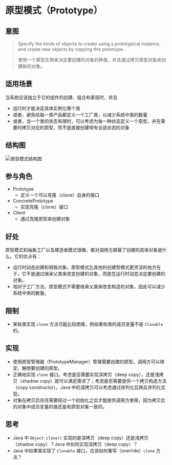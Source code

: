# 原型模式（Prototype）

## 意图

> Specify the kinds of objects to create using a prototypical instance, and create new objects by copying this prototype.
>
> 使用一个原型实例来决定要创建的对象的种类，并且通过拷贝原型对象来创建新的对象。

## 适用场景

当系统应该独立于它的组件的创建、组合和表现时，并且

- 运行时才能决定具体实例化哪个类
- 或者，避免给每一类产品都定义一个工厂类，以减少系统中类的数量
- 或者，当一个类的状态有限时，可以考虑为每一种状态定义一个原型，并在需要时拷贝对应的原型，而不是直接创建带有合适状态的对象

## 结构图

![原型模式结构图](https://youdu-markdown.oss-cn-shanghai.aliyuncs.com/20191127213041.png)

## 参与角色

- Prototype
  - 定义一个可以克隆（clone）自身的接口
- ConcretePrototype
  - 实现克隆（clone）接口
- Client
  - 通过克隆原型来创建对象

## 好处

原型模式和抽象工厂以及建造者模式很像，都对调用方屏蔽了创建的具体对象是什么。它的优点有：

- 运行时动态创建和销毁对象，原型模式比其他的创建型模式更灵活的地方在于，它不是通过继承父类来改变创建的对象，而是在运行时动态决定要创建的对象。
- 相对于工厂方法，原型模式不需要继承父类来改变构造的对象，因此可以减少系统中类的数量。

## 限制

- 某些类实现 `clone` 方法可能比较困难，例如某些类的成员变量不是 `Clonable` 的。

## 实现

- 使用原型管理器（PrototypeManager）管理需要创建的原型，调用方可以绑定、解绑要创建的原型。
- 正确地实现 `clone` 接口。考虑是否需要实现深拷贝（deep copy），还是浅拷贝（shadow copy）就可以满足需求了；考虑是否需要提供一个拷贝构造方法（copy constructor）。Java 中的深拷贝可以考虑通过序列化后再反序列化实现。
- 对象在拷贝后往往需要经过一个初始化之后才能提供调用方使用，因为拷贝后的对象中成员变量的值还是和原型对象一致的。

## 思考

- Java 中 `Object.clone()` 实现的是深拷贝（deep copy）还是浅拷贝（shadow copy）？Java 中如何实现深拷贝（deep copy）？
- Java 中如果类实现了 `Clonable` 接口，应该如何重写（override）`clone` 方法？